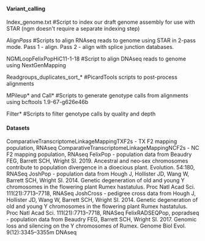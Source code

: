 #### Variant_calling
 
Index_genome.txt #Script to index our draft genome assembly for use with STAR (ngm doesn't require a separate indexing step)

Align*Pass* #Scripts to align RNAseq reads to genome using STAR in 2-pass mode. Pass 1 - align. Pass 2 - align with splice junction databases.

NGMLoopFelixPopHiC11-1-18 #Script to align DNAseq reads to genome using NextGenMapping

Readgroups_duplicates_sort_\* #PicardTools scripts to post-process alignments

MPileup\* and Call\* #Scripts to generate genotype calls from alignments using bcftools 1.9-67-g626e46b

Filter\* #Scripts to filter genotype calls by quality and depth

#### Datasets 

ComparativeTranscriptomeLinkageMappingTXF2s - TX F2 mapping population, RNAseq
ComparativeTranscriptomeLinkageMappingNCF2s - NC F2 mapping population, RNAseq
FelixPop - population data from Beaudry FEG, Barrett SCH, Wright SI. 2019. Ancestral and neo‐sex chromosomes contribute to population divergence in a dioecious plant. Evolution. 54:180, RNASeq
JoshPop - population data from Hough J, Hollister JD, Wang W, Barrett SCH, Wright SI. 2014. Genetic degeneration of old and young Y chromosomes in the flowering plant Rumex hastatulus. Proc Natl Acad Sci. 111(21):7713–7718, RNASeq
JoshCross - pedigree cross data from Hough J, Hollister JD, Wang W, Barrett SCH, Wright SI. 2014. Genetic degeneration of old and young Y chromosomes in the flowering plant Rumex hastatulus. Proc Natl Acad Sci. 111(21):7713–7718, RNASeq
FelixRADSEQPop, popradseq - population data from Beaudry FEG, Barrett SCH, Wright SI. 2017. Genomic loss and silencing on the Y chromosomes of Rumex. Genome Biol Evol. 9(12):3345–3355m DNAseq

